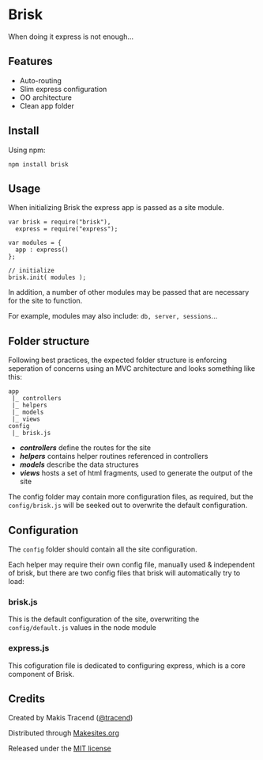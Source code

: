 # Brisk

When doing it express is not enough...

## Features

* Auto-routing
* Slim express configuration
* OO architecture
* Clean app folder

## Install
Using npm: 
```
npm install brisk
```

## Usage

When initializing Brisk the express app is passed as a site module. 
```
var brisk = require("brisk"),
  express = require("express");

var modules = {
  app : express() 
};
                                                    
// initialize
brisk.init( modules );
```

In addition, a number of other modules may be passed that are necessary for the site to function. 

For example, modules may also include: ```db, server, sessions```...


## Folder structure

Following best practices, the expected folder structure is enforcing seperation of concerns using an MVC architecture and looks something like this: 
```
app
 |_ controllers
 |_ helpers
 |_ models
 |_ views
config
 |_ brisk.js
```

* ***controllers*** define the routes for the site
* ***helpers*** contains helper routines referenced in controllers
* ***models*** describe the data structures
* ***views*** hosts a set of html fragments, used to generate the output of the site

The config folder may contain more configuration files, as required, but the ```config/brisk.js``` will be seeked out to overwrite the default configuration. 

## Configuration

The ```config``` folder should contain all the site configuration. 

Each helper may require their own config file, manually used & independent of brisk, but there are two config files that brisk will automatically try to load:

### brisk.js

This is the default configuration of the site, overwriting the ```config/default.js``` values in the node module

### express.js

This cofiguration file is dedicated to configuring express, which is a core component of Brisk. 


## Credits

Created by Makis Tracend ([@tracend](http://twitter.com/tracend))

Distributed through [Makesites.org](http://makesites.org)

Released under the [MIT license](http://makesites.org/licenses/MIT)
